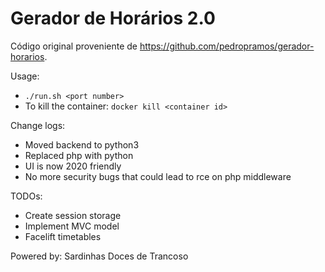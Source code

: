 # Gerador de Horários 2.0 
Código original proveniente de https://github.com/pedropramos/gerador-horarios.

Usage:
- `./run.sh <port number>`
- To kill the container: `docker kill <container id>`

Change logs:
- Moved backend to python3
- Replaced php with python
- UI is now 2020 friendly
- No more security bugs that could lead to rce on php middleware

TODOs:
- Create session storage
- Implement MVC model
- Facelift timetables

Powered by: Sardinhas Doces de Trancoso
